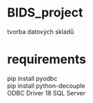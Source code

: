 # BIDS_project
tvorba datových skladů 

# requirements
pip install pyodbc\
pip install python-decouple\
ODBC Driver 18 SQL Server

